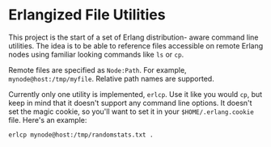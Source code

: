 # Erlangized File Utilities

This project is the start of a set of Erlang distribution-
aware command line utilities. The idea is to be able to reference files
accessible on remote Erlang nodes using familiar looking commands like
`ls` or `cp`.

Remote files are specified as `Node:Path`. For example, `mynode@host:/tmp/myfile`.
Relative path names are supported.

Currently only one utility is implemented, `erlcp`. Use it like you would
`cp`, but keep in mind that it doesn't support any command line options. It
doesn't set the magic cookie, so you'll want to set it in your `$HOME/.erlang.cookie`
file. Here's an example:

    erlcp mynode@host:/tmp/randomstats.txt .
